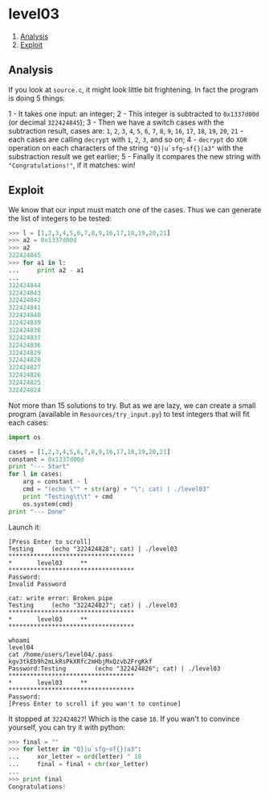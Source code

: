 # level03

1. [Analysis](#analysis)
2. [Exploit](#exploit)

## Analysis

If you look at `source.c`, it might look little bit frightening. In fact the program is doing 5 things:

1 - It takes one input: an integer;
2 - This integer is subtracted to `0x1337d00d` (or decimal `322424845`);
3 - Then we have a switch cases with the subtraction result, cases are: `1`, `2`, `3`, `4`, `5`, `6`, `7`, `8`, `9`, 
`16`, `17`, `18`, `19`, `20`, `21` - each cases are calling `decrypt` with `1`, `2`, `3`, and so on;
4 - `decrypt` do `XOR` operation on each characters of the string ``"Q}|u`sfg~sf{}|a3"`` with the substraction result we 
get earlier;
5 - Finally it compares the new string with `"Congratulations!"`, if it matches: win!

## Exploit

We know that our input must match one of the cases. Thus we can generate the list of integers to be tested:

```python
>>> l = [1,2,3,4,5,6,7,8,9,16,17,18,19,20,21]
>>> a2 = 0x1337d00d
>>> a2
322424845
>>> for a1 in l:
...     print a2 - a1
...
322424844
322424843
322424842
322424841
322424840
322424839
322424838
322424837
322424836
322424829
322424828
322424827
322424826
322424825
322424824
```

Not more than 15 solutions to try. But as we are lazy, we can create a small program (available in
`Resources/try_input.py`) to test integers that will fit each cases:

```python
import os

cases = [1,2,3,4,5,6,7,8,9,16,17,18,19,20,21]
constant = 0x1337d00d
print "--- Start"
for l in cases:
    arg = constant - l
    cmd = "(echo \"" + str(arg) + "\"; cat) | ./level03"
    print "Testing\t\t" + cmd
    os.system(cmd)
print "--- Done"
```

Launch it:

```console
[Press Enter to scroll]
Testing		(echo "322424828"; cat) | ./level03
***********************************
*		level03		**
***********************************
Password:
Invalid Password

cat: write error: Broken pipe
Testing		(echo "322424827"; cat) | ./level03
***********************************
*		level03		**
***********************************

whoami
level04
cat /home/users/level04/.pass
kgv3tkEb9h2mLkRsPkXRfc2mHbjMxQzvb2FrgKkf
Password:Testing		(echo "322424826"; cat) | ./level03
***********************************
*		level03		**
***********************************
Password:
[Press Enter to scroll if you wan't to continue]
```

It stopped at `322424827`! Which is the case `18`. If you wan't to convince yourself, you can try it with python:

```python
>>> final = ""
>>> for letter in "Q}|u`sfg~sf{}|a3":
...     xor_letter = ord(letter) ^ 18
...     final = final + chr(xor_letter)
...
>>> print final
Congratulations!
```
